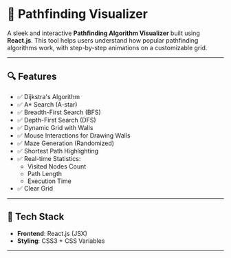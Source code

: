 # 🧭 Pathfinding Visualizer

A sleek and interactive **Pathfinding Algorithm Visualizer** built using **React.js**. This tool helps users understand how popular pathfinding algorithms work, with step-by-step animations on a customizable grid.

---

## 🔍 Features

- ✅ Dijkstra's Algorithm
- ✅ A* Search (A-star)
- ✅ Breadth-First Search (BFS)
- ✅ Depth-First Search (DFS)
- ✅ Dynamic Grid with Walls
- ✅ Mouse Interactions for Drawing Walls
- ✅ Maze Generation (Randomized)
- ✅ Shortest Path Highlighting
- ✅ Real-time Statistics:
  - Visited Nodes Count
  - Path Length
  - Execution Time
- ✅ Clear Grid

---

## 🚀 Tech Stack

- **Frontend**: React.js (JSX)
- **Styling**: CSS3 + CSS Variables

---

